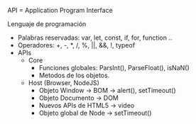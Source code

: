 API = Application Program Interface

Lenguaje de programación

- Palabras reservadas: var, let, const, if, for, function ..
- Operadores: +, -, *, /, %, ||, &&, !, typeof
- APIs
    - Core
        - Funciones globales: ParsInt(), ParseFloat(), isNaN()
        - Metodos de los objetos.
    - Host (Browser, NodeJS)
        - Objeto Window -> BOM -> alert(), setTimeout()
        - Objeto Documento -> DOM
        - Nuevos APIs de HTML5 -> video
        - Objeto global de Node -> setTimeout()